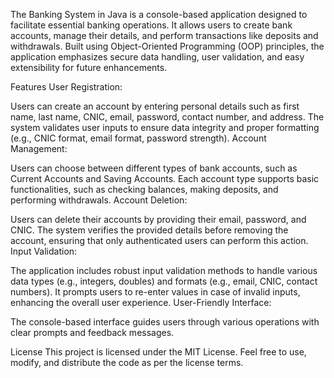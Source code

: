The Banking System in Java is a console-based application designed to facilitate essential banking operations. It allows users to create bank accounts, manage their details, and perform transactions like deposits and withdrawals. Built using Object-Oriented Programming (OOP) principles, the application emphasizes secure data handling, user validation, and easy extensibility for future enhancements.

Features
User Registration:

Users can create an account by entering personal details such as first name, last name, CNIC, email, password, contact number, and address.
The system validates user inputs to ensure data integrity and proper formatting (e.g., CNIC format, email format, password strength).
Account Management:

Users can choose between different types of bank accounts, such as Current Accounts and Saving Accounts.
Each account type supports basic functionalities, such as checking balances, making deposits, and performing withdrawals.
Account Deletion:

Users can delete their accounts by providing their email, password, and CNIC.
The system verifies the provided details before removing the account, ensuring that only authenticated users can perform this action.
Input Validation:

The application includes robust input validation methods to handle various data types (e.g., integers, doubles) and formats (e.g., email, CNIC, contact numbers).
It prompts users to re-enter values in case of invalid inputs, enhancing the overall user experience.
User-Friendly Interface:

The console-based interface guides users through various operations with clear prompts and feedback messages.

License
This project is licensed under the MIT License. Feel free to use, modify, and distribute the code as per the license terms.